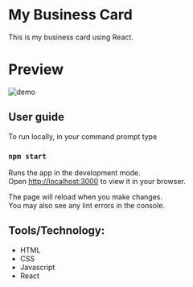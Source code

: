 # My Business Card
This is my business card using React.

# Preview

![demo](https://user-images.githubusercontent.com/49182604/202888208-6c40c7da-7a3a-4cc4-b5f7-765c3f055ff7.jpg)

## User guide
To run locally, in your command prompt type

### `npm start`

Runs the app in the development mode.\
Open [http://localhost:3000](http://localhost:3000) to view it in your browser.

The page will reload when you make changes.\
You may also see any lint errors in the console.

## Tools/Technology:
- HTML
- CSS
- Javascript
- React
